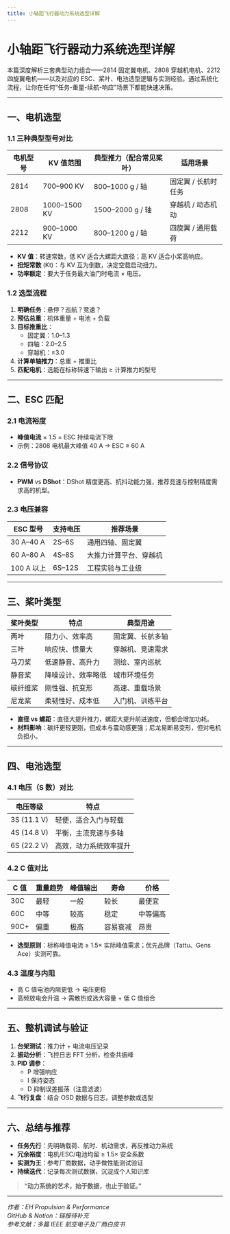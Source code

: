 ```yaml
---
title: 小轴距飞行器动力系统选型详解
---
```


# 小轴距飞行器动力系统选型详解

本篇深度解析三套典型动力组合——2814 固定翼电机、2808 穿越机电机、2212 四旋翼电机——以及对应的 ESC、桨叶、电池选型逻辑与实测经验。通过系统化流程，让你在任何“任务-重量-续航-响应”场景下都能快速决策。

---

## 一、电机选型

### 1.1 三种典型型号对比

| 电机型号 | KV 值范围  | 典型推力（配合常见桨叶） | 适用场景           |
| -------- | ----------- | ------------------------ | ------------------ |
| 2814     | 700–900 KV  | 800–1000 g / 轴         | 固定翼 / 长航时任务 |
| 2808     | 1000–1500 KV | 1500–2000 g / 轴      | 穿越机 / 动态机动   |
| 2212     | 900–1000 KV  | 800–1200 g / 轴         | 四旋翼 / 通用载荷   |

- **KV 值**：转速常数，低 KV 适合大螺距大直径；高 KV 适合小桨高响应。
- **扭矩常数** (Kt)：与 KV 互为倒数，决定空载启动扭力。
- **功率额定**：要大于任务最大油门时电流 × 电压。

### 1.2 选型流程

1. **明确任务**：悬停？巡航？竞速？  
2. **预估总重**：机体重量 + 电池 + 负载  
3. **目标推重比**：  
   - 固定翼：1.0–1.3  
   - 四轴：2.0–2.5  
   - 穿越机：≥3.0  
4. **计算单轴推力**：总重 ÷ 推重比  
5. **匹配电机**：选能在标称转速下输出 ≥ 计算推力的型号

---

## 二、ESC 匹配

### 2.1 电流裕度

- **峰值电流** × 1.5 = ESC 持续电流下限  
- 示例：2808 电机最大峰值 40 A → ESC ≥ 60 A

### 2.2 信号协议

- **PWM** vs **DShot**：DShot 精度更高、抗抖动能力强，推荐竞速与控制精度需求高的机型。

### 2.3 电压兼容

| ESC 型号       | 支持电压      | 推荐场景           |
| -------------- | ------------- | ------------------ |
| 30 A–40 A      | 2S–6S         | 通用四轴、固定翼    |
| 60 A–80 A      | 4S–8S         | 大推力计算平台、穿越机 |
| 100 A 以上     | 6S–12S        | 工程实验与工业级   |

---

## 三、桨叶类型

| 桨叶类型         | 特点                       | 典型用途            |
| ---------------- | -------------------------- | ------------------ |
| 两叶             | 阻力小、效率高             | 固定翼、长航多轴     |
| 三叶             | 响应快、惯量大             | 穿越机、竞速需求     |
| 马刀桨           | 低速静音、高升力           | 测绘、室内巡航       |
| 静音桨           | 降噪设计、效率略低         | 城市环境任务         |
| 碳纤维桨         | 刚性强、抗变形             | 高速、重载场景       |
| 尼龙桨           | 柔韧性好、成本低           | 入门机、训练平台     |

- **直径 vs 螺距**：直径大提升推力，螺距大提升前进速度，但都会增加功耗。
- **材料影响**：碳纤更轻更刚，但成本与震动感更强；尼龙易断易变形，但对电机负担小。

---

## 四、电池选型

### 4.1 电压（S 数）对比

| 电压等级 | 特点                       |
| -------- | -------------------------- |
| 3S (11.1 V)  | 轻便，适合入门与轻载       |
| 4S (14.8 V)  | 平衡，主流竞速与多轴      |
| 6S (22.2 V)  | 高效，动力系统效率提升    |

### 4.2 C 值对比

| C 值  | 重量趋势 | 峰值输出 | 寿命      | 价格         |
| ----- | -------- | -------- | --------- | ------------ |
| 30C   | 最轻     | 一般     | 较长      | 最便宜       |
| 60C   | 中等     | 较高     | 稳定      | 中等偏高     |
| 90C+  | 偏重     | 极高     | 容易衰减  | 昂贵         |

- **选型原则**：标称峰值电流 ≥ 1.5× 实际峰值需求；优先品牌（Tattu、Gens Ace）实测可靠。

### 4.3 温度与内阻

- 高 C 值电池内阻更低 → 电压更稳  
- 高频放电会升温 → 需散热或选大容量 + 低 C 值组合  

---

## 五、整机调试与验证

1. **台架测试**：推力计 + 电流电压记录  
2. **振动分析**：飞控日志 FFT 分析，检查共振峰  
3. **PID 调参**：  
   - P 增强响应  
   - I 保持姿态  
   - D 抑制误差振荡（注意滤波）  
4. **飞行复盘**：结合 OSD 数据与日志，调整参数或选型

---

## 六、总结与推荐

- **任务先行**：先明确载荷、航时、机动需求，再反推动力系统  
- **冗余裕度**：电机/ESC/电池均留 ≥ 1.5× 安全系数  
- **实测为王**：参考厂商数据，动手做性能测试验证  
- **持续迭代**：记录每次测试数据，沉淀成个人知识库  

> **“动力系统的艺术，始于数据，也止于验证。”**  

---

*作者：EH Propulsion & Performance*  
*GitHub & Notion：链接待补充*  
*参考文献：多篇 IEEE 航空电子及厂商白皮书*  
